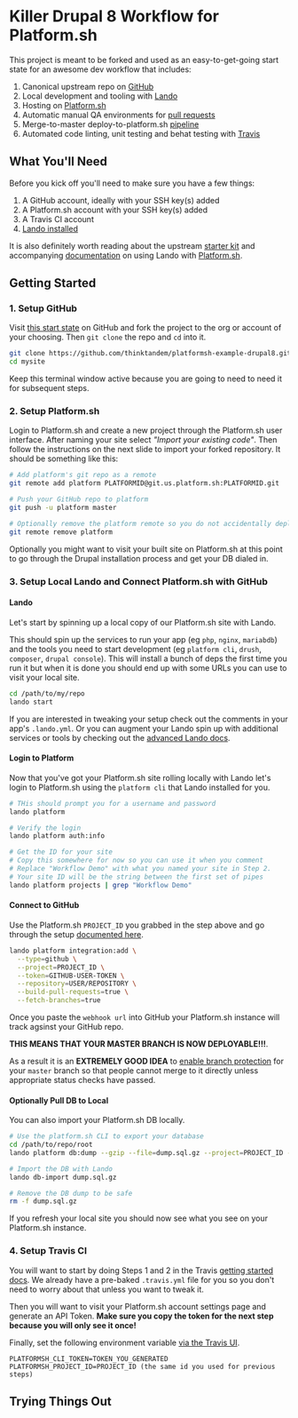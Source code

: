Killer Drupal 8 Workflow for Platform.sh
========================================

This project is meant to be forked and used as an easy-to-get-going start state for an awesome dev workflow that includes:

1. Canonical upstream repo on [GitHub](http://github.com)
2. Local development and tooling with [Lando](http://docs.devwithlando.io)
3. Hosting on [Platform.sh](http://platform.sh)
4. Automatic manual QA environments for [pull requests](https://docs.platform.sh/administration/integrations/github.html)
6. Merge-to-master deploy-to-platform.sh [pipeline](https://docs.platform.sh/administration/integrations/github.html)
7. Automated code linting, unit testing and behat testing with [Travis](https://travis-ci.org/)

What You'll Need
----------------

Before you kick off you'll need to make sure you have a few things:

1. A GitHub account, ideally with your SSH key(s) added
2. A Platform.sh account with your SSH key(s) added
3. A Travis CI account
4. [Lando installed](https://docs.devwithlando.io/installation/installing.html)

It is also definitely worth reading about the upstream [starter kit](https://github.com/platformsh/platformsh-example-drupal8) and accompanying [documentation](https://docs.platform.sh/gettingstarted/local/lando.html) on using Lando with [Platform.sh](http://platform.sh).

Getting Started
---------------

### 1. Setup GitHub

Visit [this start state](https://github.com/thinktandem/platformsh-example-drupal8) on GitHub and fork the project to the org or account of your choosing. Then `git clone` the repo and `cd` into it.

```bash
git clone https://github.com/thinktandem/platformsh-example-drupal8.git mysite
cd mysite
```

Keep this terminal window active because you are going to need to need it for subsequent steps.

### 2. Setup Platform.sh

Login to Platform.sh and create a new project through the Platform.sh user interface. After naming your site select *"Import your existing code"*. Then follow the instructions on the next slide to import your forked repository. It should be something like this:

```bash
# Add platform's git repo as a remote
git remote add platform PLATFORMID@git.us.platform.sh:PLATFORMID.git

# Push your GitHub repo to platform
git push -u platform master

# Optionally remove the platform remote so you do not accidentally deploy from local to production!
git remote remove platform
```

Optionally you might want to visit your built site on Platform.sh at this point to go through the Drupal installation process and get your DB dialed in.

### 3. Setup Local Lando and Connect Platform.sh with GitHub

#### Lando

Let's start by spinning up a local copy of our Platform.sh site with Lando.

This should spin up the services to run your app (eg `php`, `nginx`, `mariabdb`) and the tools you need to start development (eg `platform cli`, `drush`, `composer`, `drupal console`). This will install a bunch of deps the first time you run it but when it is done you should end up with some URLs you can use to visit your local site.

```bash
cd /path/to/my/repo
lando start
```

If you are interested in tweaking your setup check out the comments in your app's `.lando.yml`. Or you can augment your Lando spin up with additional services or tools by checking out the [advanced Lando docs](https://docs.devwithlando.io/tutorials/setup-additional-services.html).

#### Login to Platform

Now that you've got your Platform.sh site rolling locally with Lando let's login to Platform.sh using the `platform cli` that Lando installed for you.

```bash
# THis should prompt you for a username and password
lando platform

# Verify the login
lando platform auth:info

# Get the ID for your site
# Copy this somewhere for now so you can use it when you comment
# Replace "Workflow Demo" with what you named your site in Step 2.
# Your site ID will be the string between the first set of pipes
lando platform projects | grep "Workflow Demo"
```

#### Connect to GitHub

Use the Platform.sh `PROJECT_ID` you grabbed in the step above and go through the setup [documented here](https://docs.platform.sh/administration/integrations/github.html).

```bash
lando platform integration:add \
  --type=github \
  --project=PROJECT_ID \
  --token=GITHUB-USER-TOKEN \
  --repository=USER/REPOSITORY \
  --build-pull-requests=true \
  --fetch-branches=true
```

Once you paste the `webhook url` into GitHub your Platform.sh instance will track agsinst your GitHub repo.

**THIS MEANS THAT YOUR MASTER BRANCH IS NOW DEPLOYABLE!!!**.

As a result it is an **EXTREMELY GOOD IDEA** to [enable branch protection](https://help.github.com/articles/configuring-protected-branches/) for your `master` branch so that people cannot merge to it directly unless appropriate status checks have passed.

#### Optionally Pull DB to Local

You can also import your Platform.sh DB locally.

```bash
# Use the platform.sh CLI to export your database
cd /path/to/repo/root
lando platform db:dump --gzip --file=dump.sql.gz --project=PROJECT_ID --environment=master

# Import the DB with Lando
lando db-import dump.sql.gz

# Remove the DB dump to be safe
rm -f dump.sql.gz
```

If you refresh your local site you should now see what you see on your Platform.sh instance.

### 4. Setup Travis CI

You will want to start by doing Steps 1 and 2 in the Travis [getting started docs](https://docs.travis-ci.com/user/getting-started/). We already have a pre-baked `.travis.yml` file for you so you don't need to worry about that unless you want to tweak it.

Then you will want to visit your Platform.sh account settings page and generate an API Token. **Make sure you copy the token for the next step because you will only see it once!**

Finally, set the following environment variable [via the Travis UI](https://docs.travis-ci.com/user/environment-variables/#Defining-Variables-in-Repository-Settings).

```
PLATFORMSH_CLI_TOKEN=TOKEN_YOU_GENERATED
PLATFORMSH_PROJECT_ID=PROJECT_ID (the same id you used for previous steps)
```

Trying Things Out
-----------------
